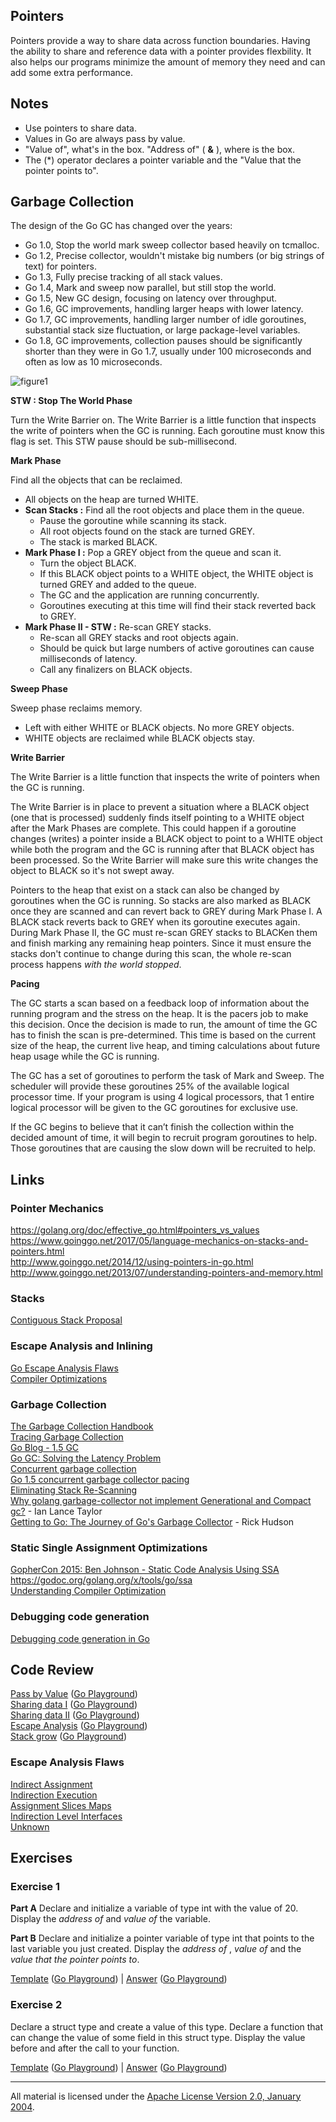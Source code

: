 ## Pointers

Pointers provide a way to share data across function boundaries. Having the ability to share and reference data with a pointer provides flexbility. It also helps our programs minimize the amount of memory they need and can add some extra performance.

## Notes

* Use pointers to share data.
* Values in Go are always pass by value.
* "Value of", what's in the box. "Address of" ( **&** ), where is the box.
* The (*) operator declares a pointer variable and the "Value that the pointer points to".

## Garbage Collection

The design of the Go GC has changed over the years:
* Go 1.0, Stop the world mark sweep collector based heavily on tcmalloc.
* Go 1.2, Precise collector, wouldn't mistake big numbers (or big strings of text) for pointers.
* Go 1.3, Fully precise tracking of all stack values.
* Go 1.4, Mark and sweep now parallel, but still stop the world.
* Go 1.5, New GC design, focusing on latency over throughput.
* Go 1.6, GC improvements, handling larger heaps with lower latency.
* Go 1.7, GC improvements, handling larger number of idle goroutines, substantial stack size fluctuation, or large package-level variables.
* Go 1.8, GC improvements, collection pauses should be significantly shorter than they were in Go 1.7, usually under 100 microseconds and often as low as 10 microseconds.

![figure1](GC_Algorithm.png?v=4)

**STW : Stop The World Phase**

Turn the Write Barrier on. The Write Barrier is a little function that inspects the write of pointers when the GC is running. Each goroutine must know this flag is set. This STW pause should be sub-millisecond.

**Mark Phase**

Find all the objects that can be reclaimed.

* All objects on the heap are turned WHITE.
* **Scan Stacks :** Find all the root objects and place them in the queue.
    * Pause the goroutine while scanning its stack.
    * All root objects found on the stack are turned GREY.
    * The stack is marked BLACK.
* **Mark Phase I :** Pop a GREY object from the queue and scan it.
    * Turn the object BLACK.
    * If this BLACK object points to a WHITE object, the WHITE object is turned GREY and added to the queue.
    * The GC and the application are running concurrently.
    * Goroutines executing at this time will find their stack reverted back to GREY.
* **Mark Phase II - STW :** Re-scan GREY stacks.
    * Re-scan all GREY stacks and root objects again.
    * Should be quick but large numbers of active goroutines can cause milliseconds of latency. 
    * Call any finalizers on BLACK objects.

**Sweep Phase**

Sweep phase reclaims memory.

* Left with either WHITE or BLACK objects. No more GREY objects.
* WHITE objects are reclaimed while BLACK objects stay.

**Write Barrier**

The Write Barrier is a little function that inspects the write of pointers when the GC is running.

The Write Barrier is in place to prevent a situation where a BLACK object (one that is processed) suddenly finds itself pointing to a WHITE object after the Mark Phases are complete. This could happen if a goroutine changes (writes) a pointer inside a BLACK object to point to a WHITE object while both the program and the GC is running after that BLACK object has been processed. So the Write Barrier will make sure this write changes the object to BLACK so it's not swept away.

Pointers to the heap that exist on a stack can also be changed by goroutines when the GC is running. So stacks are also marked as BLACK once they are scanned and can revert back to GREY during Mark Phase I. A BLACK stack reverts back to GREY when its goroutine executes again. During Mark Phase II, the GC must re-scan GREY stacks to BLACKen them and finish marking any remaining heap pointers. Since it must ensure the stacks don't continue to change during this scan, the whole re-scan process happens *with the world stopped*.

**Pacing**

The GC starts a scan based on a feedback loop of information about the running program and the stress on the heap. It is the pacers job to make this decision. Once the decision is made to run, the amount of time the GC has to finish the scan is pre-determined. This time is based on the current size of the heap, the current live heap, and timing calculations about future heap usage while the GC is running.

The GC has a set of goroutines to perform the task of Mark and Sweep. The scheduler will provide these goroutines 25% of the available logical processor time. If your program is using 4 logical processors, that 1 entire logical processor will be given to the GC goroutines for exclusive use.

If the GC begins to believe that it can’t finish the collection within the decided amount of time, it will begin to recruit program goroutines to help. Those goroutines that are causing the slow down will be recruited to help.

## Links

### Pointer Mechanics

https://golang.org/doc/effective_go.html#pointers_vs_values  
https://www.goinggo.net/2017/05/language-mechanics-on-stacks-and-pointers.html  
http://www.goinggo.net/2014/12/using-pointers-in-go.html  
http://www.goinggo.net/2013/07/understanding-pointers-and-memory.html  

### Stacks

[Contiguous Stack Proposal](https://docs.google.com/document/d/1wAaf1rYoM4S4gtnPh0zOlGzWtrZFQ5suE8qr2sD8uWQ/pub)  

### Escape Analysis and Inlining

[Go Escape Analysis Flaws](https://docs.google.com/document/d/1CxgUBPlx9iJzkz9JWkb6tIpTe5q32QDmz8l0BouG0Cw)  
[Compiler Optimizations](https://github.com/golang/go/wiki/CompilerOptimizations)

### Garbage Collection

[The Garbage Collection Handbook](http://gchandbook.org/)  
[Tracing Garbage Collection](https://en.wikipedia.org/wiki/Tracing_garbage_collection)  
[Go Blog - 1.5 GC](https://blog.golang.org/go15gc)  
[Go GC: Solving the Latency Problem](https://www.youtube.com/watch?v=aiv1JOfMjm0&index=16&list=PL2ntRZ1ySWBf-_z-gHCOR2N156Nw930Hm)  
[Concurrent garbage collection](http://rubinius.com/2013/06/22/concurrent-garbage-collection)  
[Go 1.5 concurrent garbage collector pacing](https://docs.google.com/document/d/1wmjrocXIWTr1JxU-3EQBI6BK6KgtiFArkG47XK73xIQ/edit)  
[Eliminating Stack Re-Scanning](https://github.com/golang/proposal/blob/master/design/17503-eliminate-rescan.md)  
[Why golang garbage-collector not implement Generational and Compact gc?](https://groups.google.com/forum/m/#!topic/golang-nuts/KJiyv2mV2pU) - Ian Lance Taylor  
[Getting to Go: The Journey of Go's Garbage Collector](https://blog.golang.org/ismmkeynote) - Rick Hudson  

### Static Single Assignment Optimizations

[GopherCon 2015: Ben Johnson - Static Code Analysis Using SSA](https://www.youtube.com/watch?v=D2-gaMvWfQY)  
https://godoc.org/golang.org/x/tools/go/ssa  
[Understanding Compiler Optimization](https://www.youtube.com/watch?v=FnGCDLhaxKU)

### Debugging code generation

[Debugging code generation in Go](http://golang.rakyll.org/codegen/)

## Code Review

[Pass by Value](example1/example1.go) ([Go Playground](https://play.golang.org/p/9kxh18hd_BT))  
[Sharing data I](example2/example2.go) ([Go Playground](https://play.golang.org/p/mJz5RINaimn))  
[Sharing data II](example3/example3.go) ([Go Playground](https://play.golang.org/p/GpmPICMGMre))  
[Escape Analysis](example4/example4.go) ([Go Playground](https://play.golang.org/p/qNOw5gEtYhI))  
[Stack grow](example5/example5.go) ([Go Playground](https://play.golang.org/p/BgIKcFcZ4PO))  

### Escape Analysis Flaws

[Indirect Assignment](flaws/example1/example1_test.go)  
[Indirection Execution](flaws/example2/example2_test.go)  
[Assignment Slices Maps](flaws/example3/example3_test.go)  
[Indirection Level Interfaces](flaws/example4/example4_test.go)  
[Unknown](flaws/example5/example5_test.go)  

## Exercises

### Exercise 1

**Part A** Declare and initialize a variable of type int with the value of 20. Display the _address of_ and _value of_ the variable.

**Part B** Declare and initialize a pointer variable of type int that points to the last variable you just created. Display the _address of_ , _value of_ and the _value that the pointer points to_.

[Template](exercises/template1/template1.go) ([Go Playground](https://play.golang.org/p/6QYTKWzF8s8)) |
[Answer](exercises/exercise1/exercise1.go) ([Go Playground](https://play.golang.org/p/qq5P9gRDHKc))

### Exercise 2

Declare a struct type and create a value of this type. Declare a function that can change the value of some field in this struct type. Display the value before and after the call to your function.

[Template](exercises/template2/template2.go) ([Go Playground](https://play.golang.org/p/nolKjrgBX-X)) |
[Answer](exercises/exercise2/exercise2.go) ([Go Playground](https://play.golang.org/p/i6utWhgDUH4))
___
All material is licensed under the [Apache License Version 2.0, January 2004](http://www.apache.org/licenses/LICENSE-2.0).
